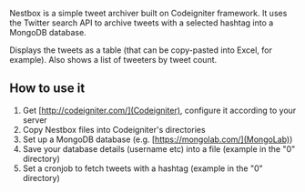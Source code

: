 
Nestbox is a simple tweet archiver built on Codeigniter framework. It uses the Twitter search API to archive tweets with a selected hashtag into a MongoDB database.

Displays the tweets as a table (that can be copy-pasted into Excel, for example). Also shows a list of tweeters by tweet count.

How to use it
-------------

1. Get [http://codeigniter.com/](Codeigniter), configure it according to your server
2. Copy Nestbox files into Codeigniter's directories
3. Set up a MongoDB database (e.g. [https://mongolab.com/](MongoLab))
4. Save your database details (username etc) into a file (example in the "0" directory)
5. Set a cronjob to fetch tweets with a hashtag (example in the "0" directory)
